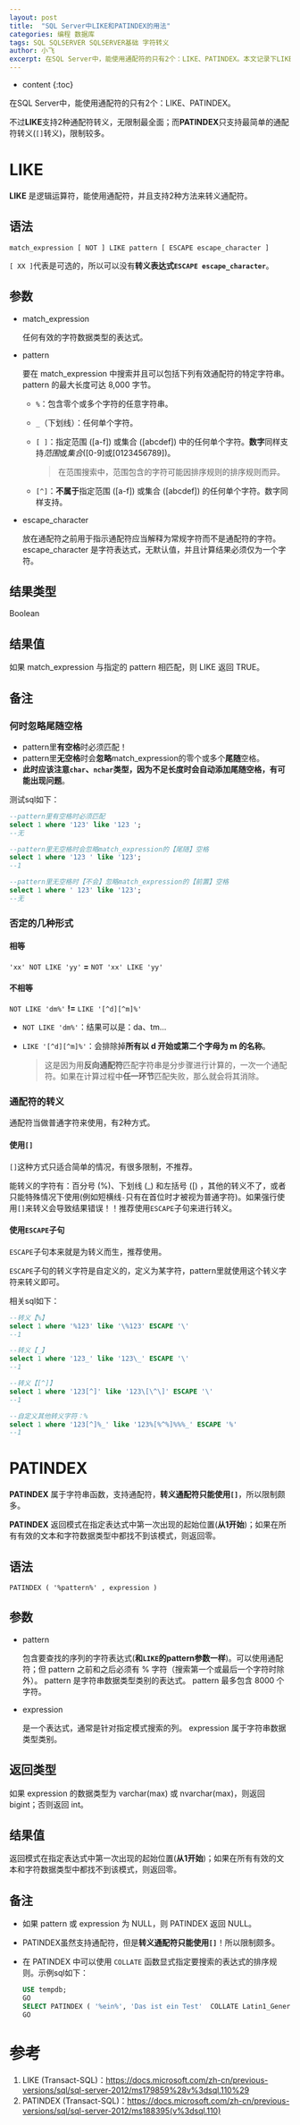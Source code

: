 ```yaml
---
layout: post
title:  "SQL Server中LIKE和PATINDEX的用法"
categories: 编程 数据库
tags: SQL SQLSERVER SQLSERVER基础 字符转义
author: 小飞
excerpt: 在SQL Server中，能使用通配符的只有2个：LIKE、PATINDEX。本文记录下LIKE、PATINDEX的用法，以及通配符的使用和转义。
---
```


* content
{:toc}

在SQL Server中，能使用通配符的只有2个：LIKE、PATINDEX。

不过**LIKE**支持2种通配符转义，无限制最全面；而**PATINDEX**只支持最简单的通配符转义(`[]`转义)，限制较多。

# LIKE

**LIKE** 是逻辑运算符，能使用通配符，并且支持2种方法来转义通配符。

## 语法

`match_expression [ NOT ] LIKE pattern [ ESCAPE escape_character ]`

`[ XX ]`代表是可选的，所以可以没有**转义表达式`ESCAPE escape_character`**。

## 参数

* match_expression

    任何有效的字符数据类型的表达式。

* pattern

    要在 match_expression 中搜索并且可以包括下列有效通配符的特定字符串。 pattern 的最大长度可达 8,000 字节。
    
    * `%`：包含零个或多个字符的任意字符串。

    * `_`（下划线）：任何单个字符。

    * `[ ]`：指定范围 ([a-f]) 或集合 ([abcdef]) 中的任何单个字符。**数字**同样支持*范围*或*集合*([0-9]或[0123456789])。
    
        > 在范围搜索中，范围包含的字符可能因排序规则的排序规则而异。

    * `[^]`：**不属于**指定范围 ([a-f]) 或集合 ([abcdef]) 的任何单个字符。数字同样支持。

* escape_character

    放在通配符之前用于指示通配符应当解释为常规字符而不是通配符的字符。 escape_character 是字符表达式，无默认值，并且计算结果必须仅为一个字符。

## 结果类型

Boolean

## 结果值

如果 match_expression 与指定的 pattern 相匹配，则 LIKE 返回 TRUE。

## 备注

### 何时忽略尾随空格

* pattern里**有空格**时必须匹配！
* pattern里**无空格**时会**忽略**match_expression的零个或多个**尾随**空格。
* **此时应该注意`char`、`nchar`类型，因为不足长度时会自动添加尾随空格，有可能出现问题**。

测试sql如下：

```sql
--pattern里有空格时必须匹配
select 1 where '123' like '123 ';
--无

--pattern里无空格时会忽略match_expression的【尾随】空格
select 1 where '123 ' like '123';
--1

--pattern里无空格时【不会】忽略match_expression的【前置】空格
select 1 where ' 123' like '123';
--无
```

### 否定的几种形式

#### 相等

`'xx' NOT LIKE 'yy'` **=** `NOT 'xx' LIKE 'yy'`

#### 不相等

`NOT LIKE 'dm%'` **!=** `LIKE '[^d][^m]%'`

* `NOT LIKE 'dm%'`：结果可以是：da、tm...
* `LIKE '[^d][^m]%'`：会排除掉**所有以 d 开始或第二个字母为 m 的名称**。

    > 这是因为用**反向通配符**匹配字符串是分步骤进行计算的，一次一个通配符。如果在计算过程中**任一环节**匹配失败，那么就会将其消除。

### 通配符的转义

通配符当做普通字符来使用，有2种方式。

#### 使用`[]`

`[]`这种方式只适合简单的情况，有很多限制，不推荐。

能转义的字符有：百分号 (%)、下划线 (_) 和左括号 ([) ，其他的转义不了，或者只能特殊情况下使用(例如短横线`-`只有在首位时才被视为普通字符)。如果强行使用`[]`来转义会导致结果错误！！推荐使用`ESCAPE`子句来进行转义。

#### 使用`ESCAPE`子句

`ESCAPE`子句本来就是为转义而生，推荐使用。

`ESCAPE`子句的转义字符是自定义的，定义为某字符，pattern里就使用这个转义字符来转义即可。

相关sql如下：

```sql
--转义【%】
select 1 where '%123' like '\%123' ESCAPE '\'
--1

--转义【_】
select 1 where '123_' like '123\_' ESCAPE '\'
--1

--转义【[^]】
select 1 where '123[^]' like '123\[\^\]' ESCAPE '\'
--1

--自定义其他转义字符：%
select 1 where '123[^]%_' like '123%[%^%]%%%_' ESCAPE '%'
--1
```

# PATINDEX

**PATINDEX** 属于字符串函数，支持通配符，**转义通配符只能使用`[]`**，所以限制颇多。

**PATINDEX** 返回模式在指定表达式中第一次出现的起始位置(**从1开始**)；如果在所有有效的文本和字符数据类型中都找不到该模式，则返回零。

## 语法

```
PATINDEX ( '%pattern%' , expression )
```

## 参数

* pattern

    包含要查找的序列的字符表达式(**和`LIKE`的pattern参数一样**)。可以使用通配符；但 pattern 之前和之后必须有 % 字符（搜索第一个或最后一个字符时除外）。 pattern 是字符串数据类型类别的表达式。 pattern 最多包含 8000 个字符。

* expression

    是一个表达式，通常是针对指定模式搜索的列。 expression 属于字符串数据类型类别。

## 返回类型

如果 expression 的数据类型为 varchar(max) 或 nvarchar(max)，则返回 bigint；否则返回 int。

## 结果值

返回模式在指定表达式中第一次出现的起始位置(**从1开始**)；如果在所有有效的文本和字符数据类型中都找不到该模式，则返回零。

## 备注

* 如果 pattern 或 expression 为 NULL，则 PATINDEX 返回 NULL。
* PATINDEX虽然支持通配符，但是**转义通配符只能使用`[]`**！所以限制颇多。
* 在 PATINDEX 中可以使用 `COLLATE` 函数显式指定要搜索的表达式的排序规则。示例sql如下：

    ```sql
    USE tempdb;
    GO
    SELECT PATINDEX ( '%ein%', 'Das ist ein Test'  COLLATE Latin1_General_BIN) ;
    GO
    ```

# 参考

1. LIKE (Transact-SQL)：<https://docs.microsoft.com/zh-cn/previous-versions/sql/sql-server-2012/ms179859%28v%3dsql.110%29>
2. PATINDEX (Transact-SQL)：<https://docs.microsoft.com/zh-cn/previous-versions/sql/sql-server-2012/ms188395(v%3dsql.110)>
